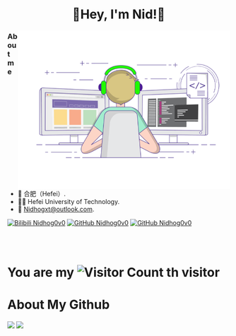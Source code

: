 <h1 align="center">
  👋Hey, I'm Nid!👋
</h1>

<img align="right" top='60' alt="GIF" src="https://raw.githubusercontent.com/devSouvik/devSouvik/master/gif3.gif" width="480"/>

###  About me
<br/>

- 📍  合肥（Hefei）.
- 👨‍🎓  Hefei University of Technology.
- 📧  [Nidhogxt@outlook.com](mailto:Nidhogxt@outlook.com).
  
[![Bilibili Nidhog0v0](https://img.shields.io/badge/@Nidhog0v0-f25d8e?style=flat&logo=bilibili&logoColor=white&link=https://space.bilibili.com/60658794)](https://space.bilibili.com/60658794)
[![GitHub Nidhog0v0](https://img.shields.io/github/followers/kry4r?label=followers&style=social)](https://github.com/kry4r)
[![GitHub Nidhog0v0](https://img.shields.io/github/stars/kry4r?style=social)](https://github.com/)

<br/>
<br/>

# You are my  ![Visitor Count](https://profile-counter.glitch.me/kry4r/count.svg) th visitor


# About My Github

<!--[![Top Langs](https://github-readme-stats.vercel.app/api/top-langs/?username=kry4r&layout=compact&langs_count=8&theme=cobalt)](https://github.com/kry4r/github-readme-stats)

[![Top Langs](https://github-readme-stats.vercel.app/api?username=kry4r&show_icons=true&theme=cobalt)](https://github.com/kry4r/github-readme-stats)-->

<div align="left">
<img height='180' src="https://github-readme-stats.vercel.app/api/top-langs/?username=kry4r&hide=html,css,Jupyter+Notebook,ruby,javascript,Makefile,Less,TypeScript,Starlark,Groovy,Shell,Batchfile&layout=compact&langs_count=8&theme=cobalt" align="center" />
<img height='180' src="https://github-readme-stats.vercel.app/api?username=kry4r&show_icons=true&theme=cobalt" align="center" />
</div>  

<br/>  





<!--
**kry4r/kry4r** is a ✨ _special_ ✨ repository because its `README.md` (this file) appears on your GitHub profile.

Here are some ideas to get you started:

- 🔭 I’m currently working on ...
- 🌱 I’m currently learning ...
- 👯 I’m looking to collaborate on ...
- 🤔 I’m looking for help with ...
- 💬 Ask me about ...
- 📫 How to reach me: ...
- 😄 Pronouns: ...
- ⚡ Fun fact: ...
-->
